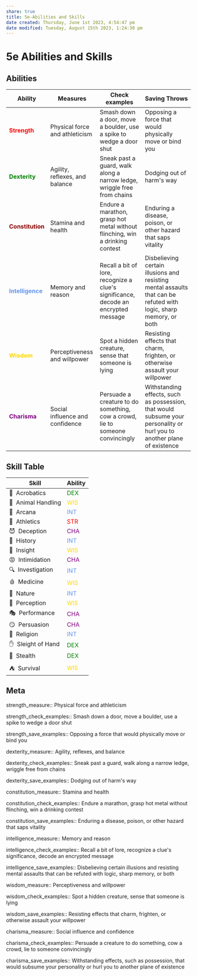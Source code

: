 ```yaml
---
share: true
title: 5e-Abilities and Skills
date created: Thursday, June 1st 2023, 4:54:47 pm
date modified: Tuesday, August 15th 2023, 1:24:30 pm
---
```

# 5e Abilities and Skills

## Abilities

| Ability                                                    | Measures                     | Check examples                      | Saving Throws                      |
| ---------------------------------------------------------- | ---------------------------- | ----------------------------------- | ---------------------------------- |
| <span style="color:red">**Strength**</span>                 | Physical force and athleticism     | Smash down a door, move a boulder, use a spike to wedge a door shut     | Opposing a force that would physically move or bind you     |
| <span style="color:green">**Dexterity**</span>             | Agility, reflexes, and balance    | Sneak past a guard, walk along a narrow ledge, wriggle free from chains    | Dodging out of harm's way    |
| <span style="color:darkred">**Constitution** </span>                                          | Stamina and health | Endure a marathon, grasp hot metal without flinching, win a drinking contest | Enduring a disease, poison, or other hazard that saps vitality |
| <span style="color:cornflowerblue">**Intelligence**</span> | Memory and reason | Recall a bit of lore, recognize a clue's significance, decode an encrypted message | Disbelieving certain illusions and resisting mental assaults that can be refuted with logic, sharp memory, or both |
| <span style="color:gold">**Wisdom**</span>                   | Perceptiveness and willpower       | Spot a hidden creature, sense that someone is lying       | Resisting effects that charm, frighten, or otherwise assault your willpower       |
| <span style="color:purple">**Charisma**</span>             | Social influence and confidence     | Persuade a creature to do something, cow a crowd, lie to someone convincingly     | Withstanding effects, such as possession, that would subsume your personality or hurl you to another plane of existence     |

## Skill Table

| Skill                    | Ability                                       |
| ------------------------ | --------------------------------------------- |
| 🦶 &nbsp;Acrobatics      | <span style="color:green">DEX</span>          |
| 🐴 &nbsp;Animal Handling | <span style="color:gold">WIS</span>           |
| 💫 &nbsp;Arcana          | <span style="color:cornflowerblue">INT</span> |
| 💪 &nbsp;Athletics       | <span style="color:red">STR</span>            |
| 😈 &nbsp;Deception       | <span style="color:purple">CHA</span>         |
| 📜 &nbsp;History         | <span style="color:cornflowerblue">INT</span> |
| 🤔 &nbsp;Insight         | <span style="color:gold">WIS</span>           |
| 😡 &nbsp;Intimidation    | <span style="color:purple">CHA</span>         |
| 🔍 &nbsp;Investigation   | <span style="color:cornflowerblue">INT</span> |
| 🩸 &nbsp;Medicine        | <span style="color:gold">WIS</span>           |
| 🌳 &nbsp;Nature          | <span style="color:cornflowerblue">INT</span> |
| 👀 &nbsp;Perception      | <span style="color:gold">WIS</span>           |
| 🎭 &nbsp;Performance     | <span style="color:purple">CHA</span>         |
| 😏 &nbsp;Persuasion      | <span style="color:purple">CHA</span>         |
| 🙏 &nbsp;Religion        | <span style="color:cornflowerblue">INT</span> |
| ✋ &nbsp;Sleight of Hand | <span style="color:green">DEX</span>          |
| 🤫 &nbsp;Stealth         | <span style="color:green">DEX</span>          |
| ⛺ &nbsp;Survival        | <span style="color:gold">WIS</span>           |

## Meta

strength_measure:: Physical force and athleticism	

strength_check_examples:: Smash down a door, move a boulder, use a spike to wedge a door shut

strength_save_examples:: Opposing a force that would physically move or bind you

dexterity_measure:: Agility, reflexes, and balance

dexterity_check_examples:: Sneak past a guard, walk along a narrow ledge, wriggle free from chains

dexterity_save_examples:: Dodging out of harm's way

constitution_measure:: Stamina and health

constitution_check_examples:: Endure a marathon, grasp hot metal without flinching, win a drinking contest

constitution_save_examples:: Enduring a disease, poison, or other hazard that saps vitality

intelligence_measure:: Memory and reason

intelligence_check_examples:: Recall a bit of lore, recognize a clue's significance, decode an encrypted message

intelligence_save_examples:: Disbelieving certain illusions and resisting mental assaults that can be refuted with logic, sharp memory, or both

wisdom_measure:: Perceptiveness and willpower

wisdom_check_examples:: Spot a hidden creature, sense that someone is lying

wisdom_save_examples:: Resisting effects that charm, frighten, or otherwise assault your willpower

charisma_measure:: Social influence and confidence

charisma_check_examples:: Persuade a creature to do something, cow a crowd, lie to someone convincingly

charisma_save_examples:: Withstanding effects, such as possession, that would subsume your personality or hurl you to another plane of existence